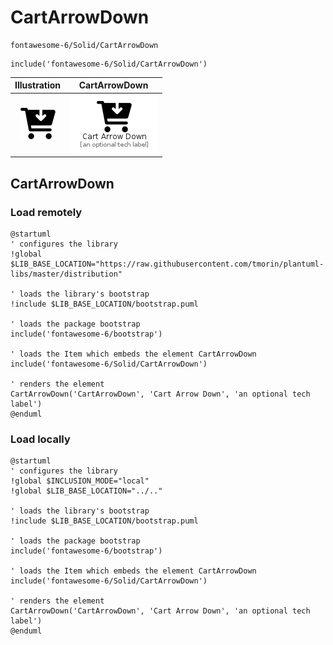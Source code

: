 # CartArrowDown


```text
fontawesome-6/Solid/CartArrowDown
```

```text
include('fontawesome-6/Solid/CartArrowDown')
```



| Illustration | CartArrowDown |
| :---: | :---: |
| ![illustration for Illustration](../../fontawesome-6/Solid/CartArrowDown.png) | ![illustration for CartArrowDown](../../fontawesome-6/Solid/CartArrowDown.Local.png) |




## CartArrowDown

### Load remotely
```plantuml
@startuml
' configures the library
!global $LIB_BASE_LOCATION="https://raw.githubusercontent.com/tmorin/plantuml-libs/master/distribution"

' loads the library's bootstrap
!include $LIB_BASE_LOCATION/bootstrap.puml

' loads the package bootstrap
include('fontawesome-6/bootstrap')

' loads the Item which embeds the element CartArrowDown
include('fontawesome-6/Solid/CartArrowDown')

' renders the element
CartArrowDown('CartArrowDown', 'Cart Arrow Down', 'an optional tech label')
@enduml
```

### Load locally
```plantuml
@startuml
' configures the library
!global $INCLUSION_MODE="local"
!global $LIB_BASE_LOCATION="../.."

' loads the library's bootstrap
!include $LIB_BASE_LOCATION/bootstrap.puml

' loads the package bootstrap
include('fontawesome-6/bootstrap')

' loads the Item which embeds the element CartArrowDown
include('fontawesome-6/Solid/CartArrowDown')

' renders the element
CartArrowDown('CartArrowDown', 'Cart Arrow Down', 'an optional tech label')
@enduml
```

